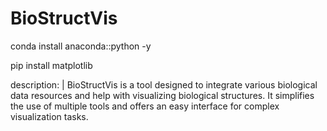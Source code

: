 # BioStructVis

conda install anaconda::python  -y

pip install matplotlib



  description: |
    BioStructVis is a tool designed to integrate various biological data resources and help with visualizing biological structures. It simplifies the use of multiple tools and offers an easy interface for complex visualization tasks.

